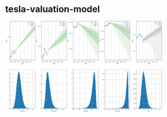 # tesla-valuation-model

![tesla-valuation-model](https://github.com/dennisalp/tesla-valuation-model/blob/main/out/2022-12-18.png)
